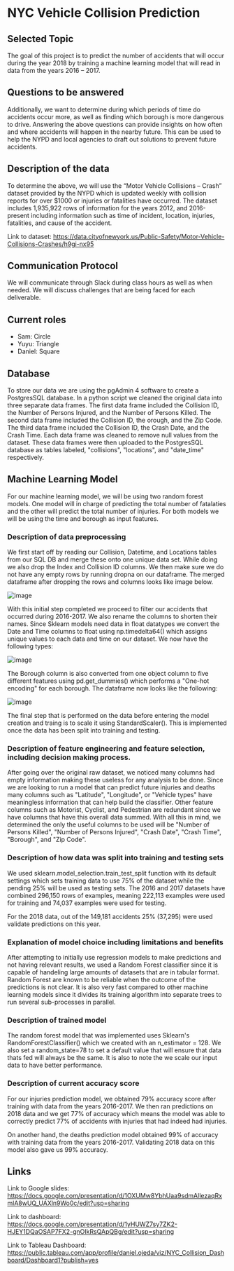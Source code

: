 # NYC Vehicle Collision Prediction

## Selected Topic
The goal of this project is to predict the number of accidents that will occur during the year 2018 by training a machine learning model that will read in data from the years 2016 – 2017.

## Questions to be answered
Additionally, we want to determine during which periods of time do accidents occur more, as well as finding which borough is more dangerous to drive. Answering the above questions can provide insights on how often and where accidents will happen in the nearby future. This can be used to help the NYPD and local agencies to draft out solutions to prevent future accidents.

## Description of the data
To determine the above, we will use the “Motor Vehicle Collisions – Crash” dataset provided by the NYPD which is updated weekly with collision reports for over $1000 or injuries or fatalities have occurred. The dataset includes 1,935,922 rows of information for the years 2012, and 2016-present including information such as time of incident, location, injuries, fatalities, and cause of the accident.

Link to dataset: https://data.cityofnewyork.us/Public-Safety/Motor-Vehicle-Collisions-Crashes/h9gi-nx95

## Communication Protocol

We will communicate through Slack during class hours as well as when needed. We will discuss challenges that are being faced for each deliverable.

## Current roles

- Sam: Circle
- Yuyu: Triangle
- Daniel: Square

## Database

To store our data we are using the pgAdmin 4 software to create a PostgresSQL database. In a python script we cleaned the original data into three separate data frames. The first data frame included the Collision ID, the Number of Persons Injured, and the Number of Persons Killed. The second data frame included the Collision ID, the orough, and the Zip Code. The third data frame included the Collision ID, the Crash Date, and the Crash Time. Each data frame was cleaned to remove null values from the dataset. These data frames were then uploaded to the PostgresSQL database as tables labeled, "collisions", "locations", and "date_time" respectively. 

## Machine Learning Model

For our machine learning model, we will be using two random forest models. One model will in charge of predicting the total number of fatalaties and the other will predict the total number of injuries. For both models we will be using the time and borough as input features.

### Description of data preprocessing
We first start off by reading our Collision, Datetime, and Locations tables from our SQL DB and merge these onto one unique data set. While doing we also drop the Index and Collision ID columns. We then make sure we do not have any empty rows by running dropna on our dataframe. The merged dataframe after dropping the rows and columns looks like image below.

![image](https://user-images.githubusercontent.com/20058842/199558345-82de1e13-456f-4e4f-bccf-9852d3d21e2d.png)

With this initial step completed we proceed to filter our accidents that occurred during 2016-2017. We also rename the columns to shorten their names. Since Sklearn models need data in float datatypes we convert the Date and Time columns to float using np.timedelta64() which assigns unique values to each data and time on our dataset. We now have the following types:

![image](https://user-images.githubusercontent.com/20058842/199556039-3e542d38-0892-435c-90de-7915ed7a9a8f.png)

The Borough column is also converted from one object column to five different features using pd.get_dummies() which performs a "One-hot encoding" for each borough. The dataframe now looks like the following:

![image](https://user-images.githubusercontent.com/20058842/199557086-201a93b4-a897-435f-881b-af5bb9cc5eac.png)

The final step that is performed on the data before entering the model creation and traing is to scale it using StandardScaler(). This is implemented once the data has been split into training and testing.

### Description of feature engineering and feature selection, including decision making process.
After going over the original raw dataset, we noticed many columns had empty information making these useless for any analysis to be done. Since we are looking to run a model that can predict future injuries and deaths many columns such as "Latitude", "Longitude", or "Vehicle types" have meaningless information that can help build the classifier. Other feature columns such as Motorist, Cyclist, and Pedestrian are redundant since we have columns that have this overall data summed. With all this in mind, we determined the only the useful columns to be used will be "Number of Persons Killed", "Number of Persons Injured", "Crash Date", "Crash Time", "Borough", and "Zip Code".

### Description of how data was split into training and testing sets
We used sklearn.model_selection.train_test_split function with its default settings which sets training data to use 75% of the dataset while the pending 25% will be used as testing sets. The 2016 and 2017 datasets have combined 296,150 rows of examples, meaning 222,113 examples were used for training and 74,037 examples were used for testing.

For the 2018 data, out of the 149,181 accidents 25% (37,295) were used validate predictions on this year.

### Explanation of model choice including limitations and benefits
After attempting to initially use regression models to make predictions and not having relevant results, we used a Random Forest classifier since it is capable of handeling large amounts of datasets that are in tabular format. Random Forest are known to be reliable when the outcome of the predictions is not clear. It is also very fast compared to other machine learning models since it divides its training algorithm into separate trees to run several sub-processes in parallel.

### Description of trained model
The random forest model that was implemented uses Sklearn's RandomForestClassifier() which we created with an n_estimator = 128. We also set a random_state=78 to set a default value that will ensure that data thats fed will always be the same. It is also to note the we scale our input data to have better performance.

### Description of current accuracy score
For our injuries prediction model, we obtained 79% accuracy score after training with data from the years 2016-2017. We then ran predictions on 2018 data and we get 77% of accuracy which means the model was able to correctly predict 77% of accidents with injuries that had indeed had injuries.

On another hand, the deaths prediction model obtained 99% of accuracy with training data from the years 2016-2017. Validating 2018 data on this model also gave us 99% accuracy.

## Links

Link to Google slides: https://docs.google.com/presentation/d/1OXUMw8YbhUaa9sdmAllezaqRxmlA8wUQ_UAXln9Wo0c/edit?usp=sharing

Link to dashboard: https://docs.google.com/presentation/d/1yHUWZ7sy7ZK2-HJEY1DQaOSAP7FX2-gnOIkRsQApQBg/edit?usp=sharing

Link to Tableau Dashboard: https://public.tableau.com/app/profile/daniel.ojeda/viz/NYC_Collision_Dashboard/Dashboard1?publish=yes
